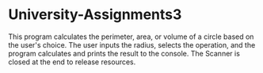 # University-Assignments3
This program calculates the perimeter, area, or volume of a circle based on the user's choice. The user inputs the radius, selects the operation, and the program calculates and prints the result to the console. The Scanner is closed at the end to release resources.
